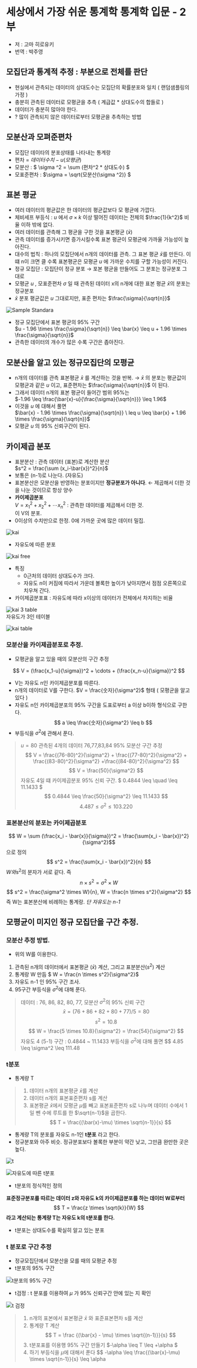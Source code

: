 # 세상에서 가장 쉬운 통계학 통계학 입문 - 2부

 - 저 : 고마 히로유키
 - 번역 : 박주영

 ## 모집단과 통계적 추정 : 부분으로 전체를 판단

 - 현실에서 관측되는 데이터의 상대도수는 모집단의 확률분포와 일치 ( 랜덤샘플링의 가정 )
 - 충분히 관측된 데이터로 모평균을 추측 ( 계급값 * 상대도수의 합들로 )
 - 데이터가 충분히 많아야 한다.
 - ? 많이 관측되지 않은 데이터로부터 모평균을 추측하는 방법

 ## 모분산과 모펴준편차

 - 모집단 데이타의 분포상태를 나타내는 통계랑
 - 편차 = $데이터 수치 - u(모평균)$
 - 모분산 : $ \sigma ^2 = \sum (편차^2 * 상대도수) $
 - 모표준편차 : $\sigma = \sqrt{모분산(\sigma ^2)} $

 ## 표본 평균

 - 여러 데이터의 평균값은 한 데이터의 평균값보다 모 평균에 가깝다.
 - 체비세프 부등식 : $u$ 에서 $\sigma \times k$ 이상 떨어진 데이터는 전체의 $\frac{1}{k^2}$ 비율 이하 밖에 없다.
 - 여러 데이터를 관측해 그 평균을 구한 것을 표본평균 ($\bar x$)
 - 관측 데이터를 증가시키면 증가시킬수록 표본 평균이 모평균에 가까울 가능성이 높아진다.
 - 대수의 법칙 : 하나의 모집단에서 n개의 데이터를 관측. 그 표본 평균 $\bar {x}$를 만든다. 이떄 n이 크면 클 수록 표본평균은 모평균 $u$ 에 가까운 수치를 구할 가능성이 커진다.
 - 정규 모집단 : 모집단이 정규 분포 → 포본 평균을 만들어도 그 분포는 정규분포 그대로
 - 모평균 $u$ , 모표준편차 $\sigma$ 일 때 관측된 데이터 x의 n개에 대한 표본 평균 $\bar{x}$의 분포는 정규분포
 - $\bar{x}$ 분포 평균값은 $u$ 그대로지만, 표준 편차는 $\frac{\sigma}{\sqrt{n}}$

 ![Sample Standara](images/basicstatics_samplestandard.png)

 - 정규 모집단에서 표본 평균의 95% 구간 <br/> $u - 1.96 \times \frac{\sigma}{\sqrt{n}} \leq \bar{x} \leq u + 1.96 \times \frac{\sigma}{\sqrt{n}}$
 - 관측한 데이터의 개수가 많은 수록 구간은 좁아진다.

 ## 모분산을 알고 있는 정규모집단의 모평균

 - n개의 데이터를 관측 표본평균 $\bar{x}$ 를 계산하는 것을 반복. → $\bar{x}$ 의 분포는 평균값이 모평균과 같은 $u$ 이고, 표준편차는 $\frac{\sigma}{\sqrt{n}}$ 이 된다.
 - 그래서 데이터 n개의 표본 평균이 들어간 범위 95%는 <br/>$-1.96 \leq \frac{\bar{x}-u}{\frac{\sigma}{\sqrt{n}}} \leq 1.96$
 - 이것을 $u$ 에 대해서 풀면 <br/>$\bar{x} - 1.96 \times \frac{\sigma}{\sqrt{n}} \
 leq u \leq \bar{x} + 1.96 \times \frac{\sigma}{\sqrt{n}}$
 - 모평균 $u$ 의 95% 신뢰구간이 된다.

 ## 카이제곱 분포

 - 표분분산 : 관측 데이터 (표본)로 계산한 분산 <br/> $s^2 = \frac{\sum (x_i-\bar{x})^2}{n}$
 - 보통은 (n-1)로 나눈다. (자유도)
 - 표본분산은 모분산을 반영하는 분포이지만 __정규분포가 아니다__. ← 제곱해서 더한 것을 나눈 것이므로 항상 양수
 - __카이제곱분포__ <br/> $V = x_1^2 + x_2^2 + \cdots x_n^2$ : 관측한 데이터를 제곱해서 더한 것. <br/> 이 V의 분포.
 - 0이상의 수치만으로 한정. 0에 가까운 곳에 많은 데이터 밀집.

 ![kai](images/basicstatics_kaisqure.png)

 - 자유도에 따른 분포

 ![kai free](images/basicstatics_kaisquare2.png)

 - 특징
    - 0근처의 데이터 상대도수가 크다.
    - 자유도 n이 커짐에 따라서 가운데 볼록한 높이가 낮아지면서 점점 오른쪽으로 치우쳐 간다.
- 카이제곱분포표 : 자유도에 따라 x이상의 데이터가 전체에서 차지하는 비율

![kai 3 table](images/basicstatics_kai3table.png) <br/>자유도가 3인 테이블

![kai table](images/basicstatics_kaitable.png)

### 모분산을 카이제곱분포로 추정.

- 모평균을 알고 있을 때의 모분산의 구간 추정

$$ V = (\frac{x_1-u}{\sigma})^2 + \cdots + (\frac{x_n-u}{\sigma})^2 $$

- V는 자유도 n인 카이제곱분포를 따른다.
- n개의 데이터로 V를 구한다. $V = \frac{숫자}{\sigma^2}$ 형태 ( 모평균을 알고 있다 )
- 자유도 n인 카이제곱분포의 95% 구간을 도표로부터 a 이상 b이하 형식으로 구한다.
$$ a \leq \frac{숫자}{\sigma^2} \leq b $$
- 부등식을 $\sigma^2$에 관해서 푼다.

> $u = 80$ 관측된 4개의 데이터 76,77,83,84 95% 모분산 구간 추정
> $$ V = \frac{(76-80)^2}{\sigma^2} + \frac{(77-80)^2}{\sigma^2} + \frac{(83-80)^2}{\sigma^2} +\frac{(84-80)^2}{\sigma^2} $$
> $$ V = \frac{50}{\sigma^2} $$
> 자유도 4일 떄 카이제곱분포 95% 신뢰 구간. $ 0.4844 \leq \quad \leq 11.1433 $
> $$ 0.4844 \leq \frac{50}{\sigma^2} \leq 11.1433 $$
> $$ 4.487 \leq \sigma^2 \leq 103.220 $$

### 표본분산의 분포는 카이제곱분포

$$ W = \sum (\frac{x_i - \bar{x}}{\sigma})^2 = \frac{\sum(x_i - \bar{x})^2}{\sigma^2}$$
으로 정의
$$ s^2 = \frac{\sum(x_i - \bar{x})^2}{n} $$
$W 와 s^2$의 분자가 서로 같다. 즉
$$ n \times s^2 = \sigma^2 \times W $$
$$ s^2 = \frac{\sigma^2 \times W}{n}, W = \frac{n \times s^2}{\sigma^2} $$
즉 W는 표본분산에 비례하는 통계랑. _단 자유도는 n-1_

## 모평균이 미지인 정규 모집단을 구간 추정.

### 모분산 추정 방법.

- 위의 W를 이용한다.
1. 관측된 n개의 데이터에서 표본평균 ($\bar{x}$) 계산, 그리고 표분분산($s^2$) 계산
2. 통계랑 W 만듬 $ W = \frac{n \times s^2}{\sigma^2}$
3. 자유도 n-1 인 95% 구간 조사.
4. 95구간 부등식을 ${\sigma^2}$에 대해 푼다.

> 데이터 : 76, 86, 82, 80, 77, 모분산 $\sigma^2$의 95% 신뢰 구간
> $$ \bar{x} = (76+86+82+80+77)/5 = 80 $$
> $$ s^2 = 10.8 $$
> $$ W = \frac{5 \times 10.8}{\sigma^2} = \frac{54}{\sigma^2} $$
> 자유도 4 (5-1) 구간 : 0.4844 ~ 11.1433
> 부등식을 $\sigma^2$에 대해 풀면
> $$ 4.85 \leq \sigma^2 \leq 111.48

### t분포

- 통계량 T

> 1. 데이터 n개의 표본평균 $\bar{x}$를 계산
> 2. 데이터 n개의 표본표준편차 s를 계산
> 3. 표본평균 $\bar{x}$에서 모평균 $\mu$를 빼고 표본표준편차 s로 나누며 데이터 수에서 1일 뺀 수에 루트를 한 $\sqrt{n-1}$을 곱한다.
> $$ T = \frac{(\bar(x)-\mu) \times \sqrt{n-1}}{s} $$

- 통계량 T의 분포를 자유도 n-1인 __t분포__ 라고 한다.
- 정규분포와 아주 비슷. 정규분포보다 볼록한 부분이 약간 낮고, 그만큼 완만한 곳은 높다.

![t](images/basicstatics_t1.png)

![자유도에 따른 t분포](images/basicstatics_t2.png)

- t분포의 정식적인 정의

__표준정규분포를 따르는 데이터 z와 자유도 k의 카이제곱분포를 하는 데이터 W로부터__
$$ T = \frac{z \times \sqrt{k}}{W} $$
__라고 계산되는 통계량 T는 자유도 k의 t분포를 한다.__

- t분포는 상대도수를 확실히 알고 있는 분포

### t 분포로 구간 추정

- 정규모집단에서 모분산을 모를 때의 모평균 추정
- t분포의 95% 구간

![t분포의 95% 구간](images/basicstatics_t3.png)

- t검정 : t 분포를 이용하여 $\mu$ 가 95% 신뢰구간 안에 있는 지 확인

![t 검정](images/basicstatics_t4.png)

> 1. n개의 표본에서 표본평균 $\bar{x}$ 와 표준표본편차 s를 계산
> 2. 통계량 T 계산
> $$ T = \frac {(\bar{x} - \mu) \times \sqrt{(n-1)}}{s} $$
> 3. t분포표를 이용행 95% 구간 만들기 $-\alpha \leq T \leq +\alpha $
> 4. 하기 부등식을 $\mu$에 대해서 푼다
> $$ -\alpha \leq \frac{(\bar{x}-\mu) \times \sqrt{n-1}}{s} \leq \alpha